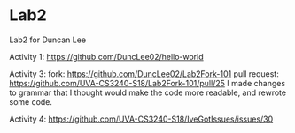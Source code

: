# Lab2
Lab2 for Duncan Lee

Activity 1: https://github.com/DuncLee02/hello-world

Activity 3: 
fork: https://github.com/DuncLee02/Lab2Fork-101
pull request: https://github.com/UVA-CS3240-S18/Lab2Fork-101/pull/25
I made changes to grammar that I thought would make the code more readable, and rewrote some code.

Activity 4: https://github.com/UVA-CS3240-S18/IveGotIssues/issues/30
